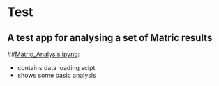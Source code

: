 # Test
## A test app for analysing a set of Matric results


##[Matric_Analysis.ipynb](Matric_Analysis.ipynb):
- contains data loading scipt
- shows some basic analysis

